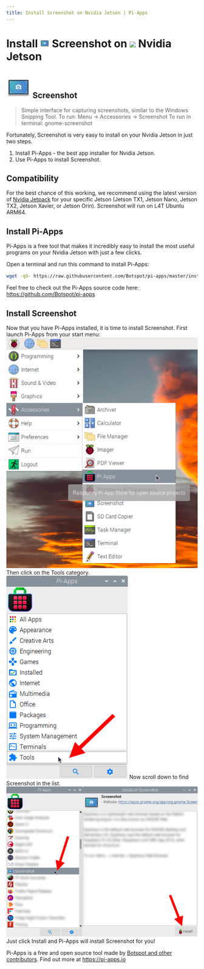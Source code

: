 ```yaml
---
title: Install Screenshot on Nvidia Jetson | Pi-Apps
---
```

<div class="simple-install-content content">

# Install <img src="/img/app-icons/Screenshot/icon-64.png" height=24> Screenshot on <img src=https://assets.nvidiagrid.net/favicon.ico height=24> Nvidia Jetson

## <img src="/img/app-icons/Screenshot/icon-64.png"> Screenshot
> Simple interface for capturing screenshots, similar to the Windows Snipping Tool.
> To run: Menu -> Accessories -> Screenshot
> To run in terminal: gnome-screenshot

Fortunately, Screenshot is very easy to install on your Nvidia Jetson in just two steps.
1. Install Pi-Apps - the best app installer for Nvidia Jetson.
2. Use Pi-Apps to install Screenshot.
</div>
<div class="simple-install-content content">

## Compatibility
For the best chance of this working, we recommend using the latest version of [Nvidia Jetpack](https://developer.nvidia.com/embedded/jetpack-archive) for your specific Jetson (Jetson TX1, Jetson Nano, Jetson TX2, Jetson Xavier, or Jetson Orin).
Screenshot will run on L4T Ubuntu ARM64.
</div>
<div class="simple-install-content content">

## Install Pi-Apps

Pi-Apps is a free tool that makes it incredibly easy to install the most useful programs on your Nvidia Jetson with just a few clicks.

Open a terminal and run this command to install Pi-Apps:
```bash
wget -qO- https://raw.githubusercontent.com/Botspot/pi-apps/master/install | bash
```
Feel free to check out the Pi-Apps source code here: https://github.com/Botspot/pi-apps
</div>
<div class="simple-install-content content">

## Install Screenshot

Now that you have Pi-Apps installed, it is time to install Screenshot.
First launch Pi-Apps from your start menu:
<img src="/img/start-menu.png">
Then click on the Tools category.
<img src="/img/category-selections/Tools.png">
Now scroll down to find Screenshot in the list.
<img src="/img/app-icons/Screenshot/app-selection.png">
Just click Install and Pi-Apps will install Screenshot for you!
</div>
<div class="simple-install-content content">

Pi-Apps is a free and open source tool made by [Botspot and other contributors](/about/#contributors). Find out more at https://pi-apps.io
</div>
